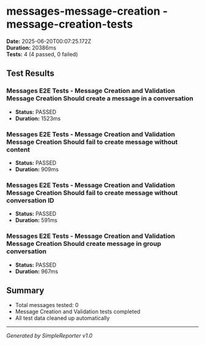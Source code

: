 # messages-message-creation - message-creation-tests

**Date:** 2025-06-20T00:07:25.172Z  
**Duration:** 20386ms  
**Tests:** 4 (4 passed, 0 failed)

## Test Results


### Messages E2E Tests - Message Creation and Validation Message Creation Should create a message in a conversation
- **Status:** PASSED
- **Duration:** 1523ms



### Messages E2E Tests - Message Creation and Validation Message Creation Should fail to create message without content
- **Status:** PASSED
- **Duration:** 909ms



### Messages E2E Tests - Message Creation and Validation Message Creation Should fail to create message without conversation ID
- **Status:** PASSED
- **Duration:** 591ms



### Messages E2E Tests - Message Creation and Validation Message Creation Should create message in group conversation
- **Status:** PASSED
- **Duration:** 967ms



## Summary

- Total messages tested: 0
- Message Creation and Validation tests completed
- All test data cleaned up automatically

---
*Generated by SimpleReporter v1.0*

